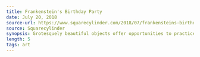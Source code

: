 ```yaml
---
title: Frankenstein's Birthday Party
date: July 20, 2018
source-url: https://www.squarecylinder.com/2018/07/frankensteins-birthday-party-hosfelt/
source: Squarecylinder
synopsis: Grotesquely beautiful objects offer opportunities to practice compassion and disgust. 
length: 5
tags: art
---
```


